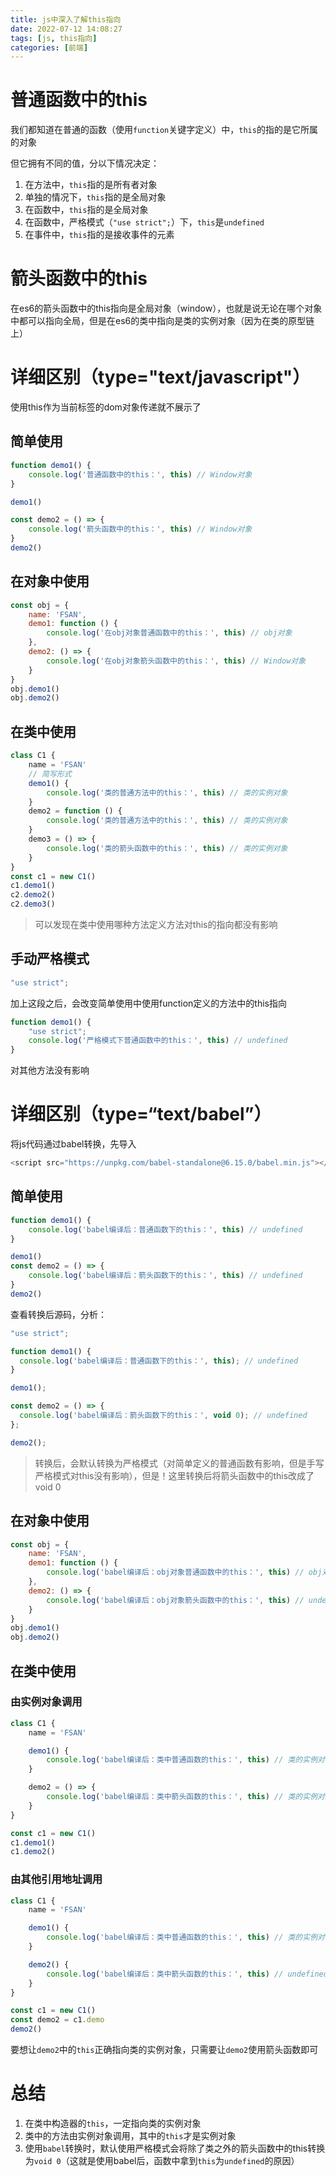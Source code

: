 ```yaml
---
title: js中深入了解this指向
date: 2022-07-12 14:08:27
tags: [js, this指向]
categories: [前端]
---
```

# 普通函数中的this

我们都知道在普通的函数（使用`function`关键字定义）中，`this`的指的是它所属的对象

但它拥有不同的值，分以下情况决定：

1. 在方法中，`this`指的是所有者对象
2. 单独的情况下，`this`指的是全局对象
3. 在函数中，`this`指的是全局对象
4. 在函数中，严格模式（`"use strict";`）下，`this`是`undefined`
5. 在事件中，`this`指的是接收事件的元素

# 箭头函数中的this

在es6的箭头函数中的this指向是全局对象（window），也就是说无论在哪个对象中都可以指向全局，但是在es6的类中指向是类的实例对象（因为在类的原型链上）

# 详细区别（type="text/javascript"）

使用this作为当前标签的dom对象传递就不展示了

## 简单使用

```js
function demo1() {
    console.log('普通函数中的this：', this) // Window对象
}

demo1()

const demo2 = () => {
    console.log('箭头函数中的this：', this) // Window对象
}
demo2()
```

## 在对象中使用

```js
const obj = {
    name: 'FSAN',
    demo1: function () {
        console.log('在obj对象普通函数中的this：', this) // obj对象
    },
    demo2: () => {
        console.log('在obj对象箭头函数中的this：', this) // Window对象
    }
}
obj.demo1()
obj.demo2()
```

## 在类中使用

```js
class C1 {
    name = 'FSAN'
    // 简写形式
    demo1() {
        console.log('类的普通方法中的this：', this) // 类的实例对象
    }
    demo2 = function () {
        console.log('类的普通方法中的this：', this) // 类的实例对象
    }
    demo3 = () => {
        console.log('类的箭头函数中的this：', this) // 类的实例对象
    }
}
const c1 = new C1()
c1.demo1()
c2.demo2()
c2.demo3()
```

> 可以发现在类中使用哪种方法定义方法对this的指向都没有影响

## 手动严格模式

```js
"use strict";
```

加上这段之后，会改变简单使用中使用function定义的方法中的this指向

```js
function demo1() {
    "use strict";
    console.log('严格模式下普通函数中的this：', this) // undefined
}
```

对其他方法没有影响

# 详细区别（type=“text/babel”）

将js代码通过babel转换，先导入

```js
<script src="https://unpkg.com/babel-standalone@6.15.0/babel.min.js"></script>
```

## 简单使用

```js
function demo1() {
    console.log('babel编译后：普通函数下的this：', this) // undefined
}

demo1()
const demo2 = () => {
    console.log('babel编译后：箭头函数下的this：', this) // undefined
}
demo2()
```

查看转换后源码，分析：

```js
"use strict";

function demo1() {
  console.log('babel编译后：普通函数下的this：', this); // undefined
}

demo1();

const demo2 = () => {
  console.log('babel编译后：箭头函数下的this：', void 0); // undefined
};

demo2();
```

> 转换后，会默认转换为严格模式（对简单定义的普通函数有影响，但是手写严格模式对this没有影响），但是！这里转换后将箭头函数中的this改成了void 0

## 在对象中使用

```js
const obj = {
    name: 'FSAN',
    demo1: function () {
        console.log('babel编译后：obj对象普通函数中的this：', this) // obj对象
    },
    demo2: () => {
        console.log('babel编译后：obj对象箭头函数中的this：', this) // undefined
    }
}
obj.demo1()
obj.demo2()
```

## 在类中使用

### 由实例对象调用

```js
class C1 {
    name = 'FSAN'

    demo1() {
        console.log('babel编译后：类中普通函数的this：', this) // 类的实例对象
    }

    demo2 = () => {
        console.log('babel编译后：类中箭头函数的this：', this) // 类的实例对象
    }
}

const c1 = new C1()
c1.demo1()
c1.demo2()
```

### 由其他引用地址调用

```js
class C1 {
    name = 'FSAN'

    demo1() {
        console.log('babel编译后：类中普通函数的this：', this) // 类的实例对象
    }

    demo2() {
        console.log('babel编译后：类中箭头函数的this：', this) // undefined
    }
}

const c1 = new C1()
const demo2 = c1.demo
demo2()
```

要想让`demo2`中的`this`正确指向类的实例对象，只需要让`demo2`使用箭头函数即可

# 总结

1. 在类中构造器的`this`，一定指向类的实例对象
2. 类中的方法由实例对象调用，其中的`this`才是实例对象
3. 使用`babel`转换时，默认使用严格模式会将除了类之外的箭头函数中的this转换为`void 0`（这就是使用babel后，函数中拿到`this`为`undefined`的原因）
